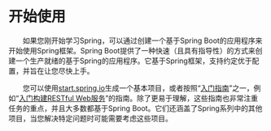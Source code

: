 # 开始使用

&emsp;&emsp;如果您刚开始学习Spring，可以通过创建一个基于Spring Boot的应用程序来开始使用Spring框架。Spring Boot提供了一种快速（且具有指导性）的方式来创建一个生产就绪的基于Spring的应用程序。它基于Spring框架，支持约定优于配置，并旨在让您尽快上手。

&emsp;&emsp;您可以使用[start.spring.io](https://start.spring.io/)生成一个基本项目，或者按照“[入门指南](https://spring.io/guides)”之一，例如“[入门构建RESTful Web服务](https://spring.io/guides/gs/rest-service/)”的指南。除了更易于理解，这些指南也非常注重任务的重点，并且大多数都基于Spring Boot。它们还涵盖了Spring系列中的其他项目，当您解决特定问题时可能需要考虑这些项目。